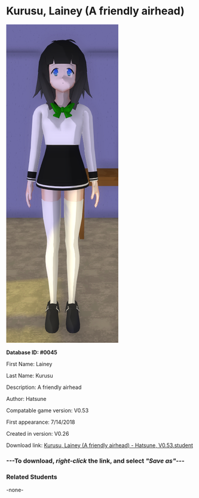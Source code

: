 # Kurusu, Lainey (A friendly airhead)

<img src="../../Files/Images/Kurusu, Lainey (A friendly airhead).png" title="Kurusu, Lainey (A friendly airhead) - Hatsune, V0.53">

**Database ID: #0045**

First Name: Lainey

Last Name: Kurusu

Description: A friendly airhead

Author: Hatsune

Compatable game version: V0.53

First appearance: 7/14/2018

Created in version: V0.26

Download link: <a href="https://raw.githubusercontent.com/Arbiter1223/Daigaku-Gurashi-Custom-Students/master/Files/Student%20Files/Kurusu%2C%20Lainey%20(A%20friendly%20airhead)%20-%20Hatsune%2C%20V0.53.student">Kurusu, Lainey (A friendly airhead) - Hatsune, V0.53.student</a>

### ---**To download, _right-click_ the link, and select _"Save as"_**---

### Related Students

-none-
